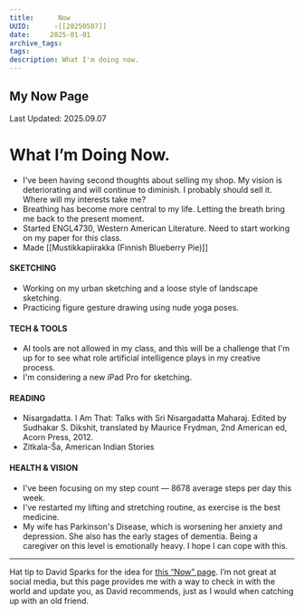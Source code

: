 ```yaml
---
title:      Now
UUID:      ›[[20250507]] 
date:     2025-01-01
archive_tags:
tags:       
description: What I'm doing now.
---
```

## My Now Page
Last Updated: 2025.09.07
# What I’m Doing Now.

- I've been having second thoughts about selling my shop. My vision is deteriorating and will continue to diminish. I probably should sell it. Where will my interests take me?
- Breathing has become more central to my life. Letting the breath bring me back to the present moment. 
- Started ENGL4730, Western American Literature. Need to start working on my paper for this class.
- Made [[Mustikkapiirakka (Finnish Blueberry Pie)]]
 
#### SKETCHING
- Working on my urban sketching and a loose style of landscape sketching.
- Practicing figure gesture drawing using nude yoga poses.
  
#### TECH & TOOLS
- AI tools are not allowed in my class, and this will be a challenge that I'm up for to see what role artificial intelligence plays in my creative process.
- I'm considering a new iPad Pro for sketching.

#### READING
- Nisargadatta. I Am That: Talks with Sri Nisargadatta Maharaj. Edited by Sudhakar S. Dikshit, translated by Maurice Frydman, 2nd American ed, Acorn Press, 2012.
- Zitkala-Ša, American Indian Stories

#### HEALTH & VISION
- I've been focusing on my step count — 8678 average steps per day this week. 
- I've restarted my lifting and stretching routine, as exercise is the best medicine. 
- My wife has Parkinson's Disease, which is worsening her anxiety and depression. She also has the early stages of dementia. Being a caregiver on this level is emotionally heavy. I hope I can cope with this.

---
Hat tip to David Sparks for the idea for [this “Now” page](https://www.macsparky.com/now/). I’m not great at social media, but this page provides me with a way to check in with the world and update you, as David recommends, just as I would when catching up with an old friend.

